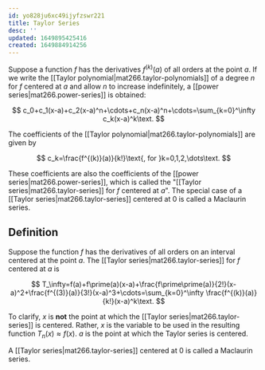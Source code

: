 ```yaml
---
id: yo828ju6xc49ijyfzswr221
title: Taylor Series
desc: ''
updated: 1649895425416
created: 1649884914256
---
```


Suppose a function $f$ has the derivatives $f^{(k)}(a)$ of all orders at the point $a$. If we write the [[Taylor polynomial|mat266.taylor-polynomials]] of a degree $n$ for $f$ centered at $a$ and allow $n$ to increase indefinitely, a [[power series|mat266.power-series]] is obtained:

$$
c_0+c_1(x-a)+c_2(x-a)^n+\cdots+c_n(x-a)^n+\cdots=\sum_{k=0}^\infty c_k(x-a)^k\text.
$$

The coefficients of the [[Taylor polynomial|mat266.taylor-polynomials]] are given by

$$
c_k=\frac{f^{(k)}(a)}{k!}\text{, for }k=0,1,2,\dots\text.
$$

These coefficients are also the coefficients of the [[power series|mat266.power-series]], which is called the "[[Taylor series|mat266.taylor-series]] for $f$ centered at $a$". The special case of a [[Taylor series|mat266.taylor-series]] centered at $0$ is called a Maclaurin series.

## Definition

Suppose the function $f$ has the derivatives of all orders on an interval centered at the point $a$. The [[Taylor series|mat266.taylor-series]] for $f$ centered at $a$ is

$$
T_\infty=f(a)+f\prime(a)(x-a)+\frac{f\prime\prime(a)}{2!}(x-a)^2+\frac{f^{(3)}(a)}{3!}(x-a)^3+\cdots=\sum_{k=0}^\infty \frac{f^{(k)}(a)}{k!}(x-a)^k\text.
$$

To clarify, $x$ is **not** the point at which the [[Taylor series|mat266.taylor-series]] is centered. Rather, $x$ is the variable to be used in the resulting function $T_n(x)\approx f(x)$. $a$ is the point at which the Taylor series is centered.

A [[Taylor series|mat266.taylor-series]] centered at $0$ is called a Maclaurin series.
